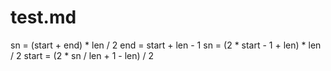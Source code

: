 # test.md

sn = (start + end) * len / 2
end = start + len - 1
sn = (2 * start - 1 + len) * len / 2 
start = (2 * sn / len + 1 - len) / 2